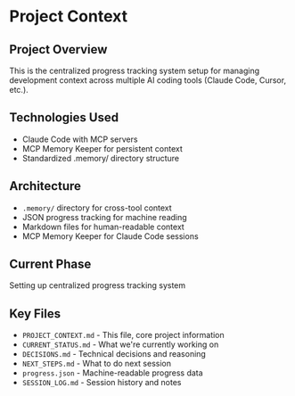 # Project Context

## Project Overview
This is the centralized progress tracking system setup for managing development context across multiple AI coding tools (Claude Code, Cursor, etc.).

## Technologies Used
- Claude Code with MCP servers
- MCP Memory Keeper for persistent context
- Standardized .memory/ directory structure

## Architecture
- `.memory/` directory for cross-tool context
- JSON progress tracking for machine reading
- Markdown files for human-readable context
- MCP Memory Keeper for Claude Code sessions

## Current Phase
Setting up centralized progress tracking system

## Key Files
- `PROJECT_CONTEXT.md` - This file, core project information
- `CURRENT_STATUS.md` - What we're currently working on
- `DECISIONS.md` - Technical decisions and reasoning
- `NEXT_STEPS.md` - What to do next session
- `progress.json` - Machine-readable progress data
- `SESSION_LOG.md` - Session history and notes